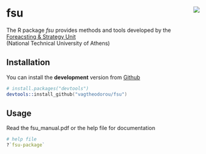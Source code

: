 # fsu <img src="man/fsu.png" align="right"/>

The R package *fsu* provides methods and tools developed by the <a href="https://fsu.gr/en">Foreacsting & Strategy Unit</a><br>
(National Technical University of Athens)

## Installation

You can install the **development** version from
[Github](https://github.com/vagtheodorou/fsu)

```s
# install.packages("devtools")
devtools::install_github("vagtheodorou/fsu")
```
Usage
-------

Read the fsu_manual.pdf or the help file for documentation
``` r
# help file
?`fsu-package`
```
